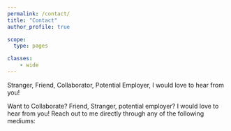 ```yaml
---
permalink: /contact/
title: "Contact"
author_profile: true

scope:
  type: pages

classes:
    - wide
---
```


Stranger, Friend, Collaborator, Potential Employer, I would love to hear from you!

Want to Collaborate? Friend, Stranger, potential employer? I would love to hear from you! Reach out to me directly through any of the following mediums: